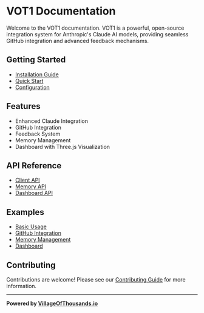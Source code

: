 # VOT1 Documentation

Welcome to the VOT1 documentation. VOT1 is a powerful, open-source integration system for Anthropic's Claude AI models, providing seamless GitHub integration and advanced feedback mechanisms.

## Getting Started

- [Installation Guide](guides/installation.md)
- [Quick Start](guides/quickstart.md)
- [Configuration](guides/configuration.md)

## Features

- Enhanced Claude Integration
- GitHub Integration
- Feedback System
- Memory Management
- Dashboard with Three.js Visualization

## API Reference

- [Client API](api/client.md)
- [Memory API](api/memory.md)
- [Dashboard API](api/dashboard.md)

## Examples

- [Basic Usage](examples/basic.md)
- [GitHub Integration](examples/github.md)
- [Memory Management](examples/memory.md)
- [Dashboard](examples/dashboard.md)

## Contributing

Contributions are welcome! Please see our [Contributing Guide](../CONTRIBUTING.md) for more information.

---

**Powered by [VillageOfThousands.io](https://villageofthousands.io)** 